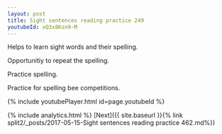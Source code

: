 ```yaml
---
layout: post
title: Sight sentences reading practice 249
youtubeId: xQ3x8Ksn9-M
---
```

 
 
Helps to learn sight words and their spelling.

Opportunitiy to repeat the spelling. 

Practice spelling. 
 
Practice for spelling bee competitions. 
 
{% include youtubePlayer.html id=page.youtubeId %}
 
 
{% include analytics.html %} 
[Next]({{ site.baseurl }}{% link  split2/_posts/2017-05-15-Sight sentences reading practice 462.md%})
 
